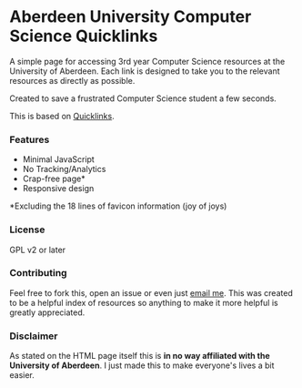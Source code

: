 # Aberdeen University Computer Science Quicklinks

A simple page for accessing 3rd year Computer Science resources at the University of Aberdeen. Each link is designed to take you to the relevant resources as directly as possible.

Created to save a frustrated Computer Science student a few seconds.

This is based on [Quicklinks](https://github.com/kittsville/ABDN-Quicklinks).

### Features

- Minimal JavaScript
- No Tracking/Analytics
- Crap-free page*
- Responsive design

*Excluding the 18 lines of favicon information (joy of joys)

### License

GPL v2 or later

### Contributing

Feel free to fork this, open an issue or even just [email me](mailto:kittsville@gmail.com). This was created to be a helpful index of resources so anything to make it more helpful is greatly appreciated.

### Disclaimer

As stated on the HTML page itself this is **in no way affiliated with the University of Aberdeen**. I just made this to make everyone's lives a bit easier.
